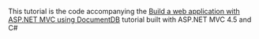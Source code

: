 This tutorial is the code accompanying the [Build a web application with ASP.NET MVC using DocumentDB](http://azure.microsoft.com/en-us/documentation/articles/documentdb-dotnet-application/) tutorial built with ASP.NET MVC 4.5 and C#
